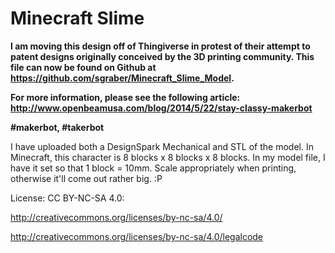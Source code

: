 # Minecraft Slime

**I am moving this design off of Thingiverse in protest of their attempt to patent designs originally conceived by the 3D printing community. This file can now be found on Github at https://github.com/sgraber/Minecraft_Slime_Model.**

**For more information, please see the following article: http://www.openbeamusa.com/blog/2014/5/22/stay-classy-makerbot**  

**#makerbot, #takerbot**  

I have uploaded both a DesignSpark Mechanical and STL of the model. In Minecraft, this character is 8 blocks x 8 blocks x 8 blocks. In my model file, I have it set so that 1 block = 10mm. Scale appropriately when printing, otherwise it'll come out rather big.  :P

License: CC BY-NC-SA 4.0:

http://creativecommons.org/licenses/by-nc-sa/4.0/

http://creativecommons.org/licenses/by-nc-sa/4.0/legalcode